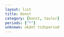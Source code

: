 ```yaml
---
layout: list
title: Konst
category: [konst, tavlor]
periods: ["*"]
unknown: okänt tidsperiod
---
```

